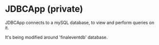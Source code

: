 # JDBCApp (private)

JDBCApp connects to a mySQL database, to view and perform queries on it. 

It's being modified around 'finaleventdb' database.

